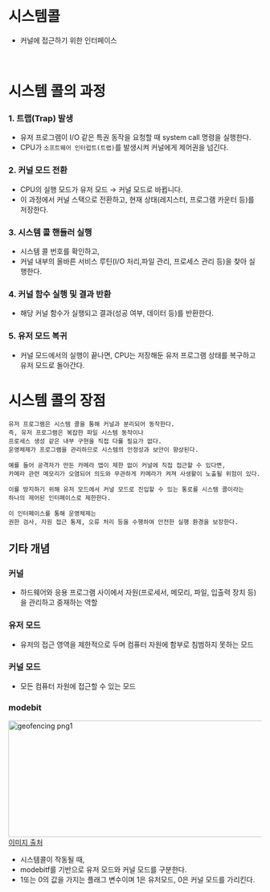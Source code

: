 # 시스템콜
- 커널에 접근하기 위한 인터페이스

<br>

# 시스템 콜의 과정
### 1. 트랩(Trap) 발생
- 유저 프로그램이 I/O 같은 특권 동작을 요청할 때 system call 명령을 실행한다.
- CPU가 `소프트웨어 인터럽트(트랩)`를 발생시켜 커널에게 제어권을 넘긴다.
### 2. 커널 모드 전환
- CPU의 실행 모드가 유저 모드 → 커널 모드로 바뀝니다.
- 이 과정에서 커널 스택으로 전환하고, 현재 상태(레지스터, 프로그램 카운터 등)를 저장한다.
### 3. 시스템 콜 핸들러 실행
- 시스템 콜 번호를 확인하고,
- 커널 내부의 올바른 서비스 루틴(I/O 처리,파일 관리, 프로세스 관리 등)을 찾아 실행한다.
### 4. 커널 함수 실행 및 결과 반환
- 해당 커널 함수가 실행되고 결과(성공 여부, 데이터 등)를 반환한다.
### 5. 유저 모드 복귀
- 커널 모드에서의 실행이 끝나면, CPU는 저장해둔 유저 프로그램 상태를 복구하고 유저 모드로 돌아간다.

# 시스템 콜의 장점
```text
유저 프로그램은 시스템 콜을 통해 커널과 분리되어 동작한다.
즉, 유저 프로그램은 복잡한 파일 시스템 동작이나
프로세스 생성 같은 내부 구현을 직접 다룰 필요가 없다.
운영체제가 프로그램을 관리하므로 시스템의 안정성과 보안이 향상된다.

예를 들어 공격자가 만든 카메라 앱이 제한 없이 커널에 직접 접근할 수 있다면,
카메라 관련 메모리가 오염되어 의도와 무관하게 카메라가 켜져 사생활이 노출될 위험이 있다.

이를 방지하기 위해 유저 모드에서 커널 모드로 진입할 수 있는 통로를 시스템 콜이라는
하나의 제어된 인터페이스로 제한한다.

이 인터페이스를 통해 운영체제는
권한 검사, 자원 접근 통제, 오류 처리 등을 수행하여 안전한 실행 환경을 보장한다.
```

## 기타 개념
### 커널
- 하드웨어와 응용 프로그램 사이에서 자원(프로세서, 메모리, 파일, 입출력 장치 등)을 관리하고 중재하는 역할
  
### 유저 모드
- 유저의 접근 영역을 제한적으로 두며 컴퓨터 자원에 함부로 침범하지 못하는 모드

### 커널 모드
- 모든 컴퓨터 자원에 접근할 수 있는 모드

### modebit
<img width="584" height="232" alt="geofencing png1" src="https://github.com/user-attachments/assets/8585b554-bc0d-4f8b-af9e-701616aba2dc" /> <br>
[이미지 출처](https://fjvbn2003.tistory.com/306) <br>
- 시스템콜이 작동될 때,
- modebitf를 기반으로 유저 모드와 커널 모드를 구분한다.
- 1또는 0의 값을 가지는 플래그 변수이며 1은 유저모드, 0은 커널 모드를 가리킨다.





